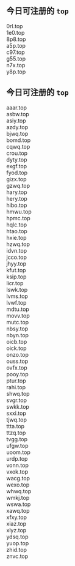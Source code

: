 
## 今日可注册的 `top`
>
0rl.top   
1e0.top   
8p8.top   
a5p.top   
c97.top   
g55.top   
n7x.top   
y8p.top   


## 今日可注册的 `top`
>
aaar.top   
asbw.top   
asiy.top   
azdy.top   
bjwq.top   
bomd.top   
cqwq.top   
crou.top   
dyty.top   
exgf.top   
fyod.top   
gizx.top   
gzwq.top   
hary.top   
hery.top   
hibo.top   
hmwu.top   
hpmc.top   
hqlc.top   
htao.top   
hxie.top   
hzwq.top   
idvn.top   
jcco.top   
jhyy.top   
kfut.top   
ksip.top   
licr.top   
lswk.top   
lvms.top   
lvwf.top   
mdtu.top   
movv.top   
mutc.top   
nbsy.top   
nbyn.top   
oicb.top   
oick.top   
onzo.top   
ouss.top   
ovfx.top   
pooy.top   
ptur.top   
rahi.top   
shwq.top   
svgr.top   
swkk.top   
sxxi.top   
tjwq.top   
ttta.top   
ttzq.top   
tvgg.top   
ufgw.top   
uoom.top   
urdp.top   
vonn.top   
vxok.top   
wacg.top   
wexo.top   
whwq.top   
wmkj.top   
wswa.top   
xawq.top   
xfxy.top   
xiaz.top   
xlyz.top   
ydsq.top   
yuop.top   
zhid.top   
znvc.top   

